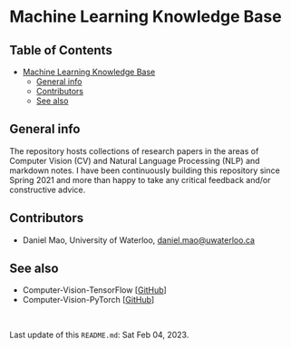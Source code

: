 # Machine Learning Knowledge Base <!-- omit in toc-->

## Table of Contents <!-- omit in toc -->

- [Machine Learning Knowledge Base ](#machine-learning-knowledge-base-)
  - [General info](#general-info)
  - [Contributors](#contributors)
  - [See also](#see-also)

## General info

The repository hosts collections of research papers in the areas of Computer Vision (CV) and Natural Language Processing (NLP) and markdown notes. I have been continuously building this repository since Spring 2021 and more than happy to take any critical feedback and/or constructive advice.

## Contributors

* Daniel Mao, University of Waterloo, [daniel.mao@uwaterloo.ca](daniel.mao@uwaterloo.ca)

## See also

* Computer-Vision-TensorFlow [[GitHub](https://github.com/danielmao2019/Computer-Vision-TensorFlow)]
* Computer-Vision-PyTorch [[GitHub](https://github.com/danielmao2019/Computer-Vision-PyTorch)]

<br>

Last update of this `README.md`: Sat Feb 04, 2023.
